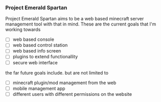 ### Project Emerald Spartan
Project Emerald Spartan aims to be a web based minecraft server management tool
with that in mind. These are the current goals that I'm working towards
- [ ] web based console
- [ ] web based control station
- [ ] web based info screen
- [ ] plugins to extend functionallity
- [ ] secure web interface

the far future goals include. but are not limited to
- [ ] minecraft plugin/mod management from the web
- [ ] mobile management app
- [ ] different users with different permissions on the website
